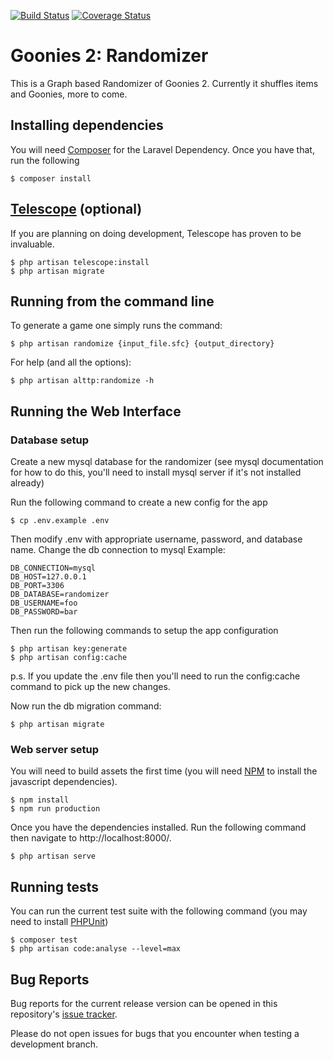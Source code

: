 [![Build Status](https://travis-ci.org/sporchia/goonies2r.svg?branch=master)](https://travis-ci.org/sporchia/goonies2r)
[![Coverage Status](https://coveralls.io/repos/github/sporchia/goonies2r/badge.svg?branch=master)](https://coveralls.io/github/sporchia/goonies2r?branch=master)

# Goonies 2: Randomizer
This is a Graph based Randomizer of Goonies 2. Currently it shuffles items and Goonies, more to come.

## Installing dependencies
You will need [Composer](https://getcomposer.org/) for the Laravel Dependency. Once you have that, run the following

```
$ composer install
```

## [Telescope](https://laravel.com/docs/5.7/telescope) (optional)
If you are planning on doing development, Telescope has proven to be invaluable.

```
$ php artisan telescope:install
$ php artisan migrate
```

## Running from the command line
To generate a game one simply runs the command:

```
$ php artisan randomize {input_file.sfc} {output_directory}
```

For help (and all the options):

```
$ php artisan alttp:randomize -h
```

## Running the Web Interface

### Database setup
Create a new mysql database for the randomizer (see mysql documentation for how to do this, you'll need to install mysql server if it's not installed already)

Run the following command to create a new config for the app
```
$ cp .env.example .env
```

Then modify .env with appropriate username, password, and database name. Change the db connection to mysql
Example:
```
DB_CONNECTION=mysql
DB_HOST=127.0.0.1
DB_PORT=3306
DB_DATABASE=randomizer
DB_USERNAME=foo
DB_PASSWORD=bar
```

Then run the following commands to setup the app configuration

```
$ php artisan key:generate
$ php artisan config:cache
```
p.s. If you update the .env file then you'll need to run the config:cache command to pick up the new changes.

Now run the db migration command:

```
$ php artisan migrate
```

### Web server setup
You will need to build assets the first time (you will need [NPM](https://www.npmjs.com/get-npm) to install the javascript dependencies).

```
$ npm install
$ npm run production
```

Once you have the dependencies installed. Run the following command then navigate to http://localhost:8000/.

```
$ php artisan serve
```

## Running tests
You can run the current test suite with the following command (you may need to install [PHPUnit](https://phpunit.de/))

```
$ composer test
$ php artisan code:analyse --level=max
```

## Bug Reports
Bug reports for the current release version can be opened in this repository's [issue tracker](https://github.com/sporchia/goonies2r/issues).

Please do not open issues for bugs that you encounter when testing a development branch.
